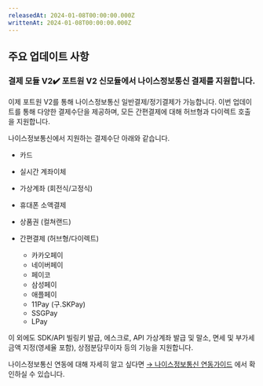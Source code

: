 ```yaml
---
releasedAt: 2024-01-08T00:00:00.000Z
writtenAt: 2024-01-08T00:00:00.000Z
---
```


## 주요 업데이트 사항

### **결제 모듈 V2**✔️ 포트원 V2 신모듈에서 나이스정보통신 결제를 지원합니다.

이제 포트원 V2를 통해 나이스정보통신 일반결제/정기결제가 가능합니다. 이번 업데이트를 통해 다양한 결제수단을 제공하며, 모든 간편결제에 대해 허브형과 다이렉트 호출을 지원합니다.

나이스정보통신에서 지원하는 결제수단 아래와 같습니다.

- 카드

- 실시간 계좌이체

- 가상계좌 (회전식/고정식)

- 휴대폰 소액결제

- 상품권 (컬쳐랜드)

- 간편결제 (허브형/다이렉트)
  - 카카오페이
  - 네이버페이
  - 페이코
  - 삼성페이
  - 애플페이
  - 11Pay (구.SKPay)
  - SSGPay
  - LPay

이 외에도 SDK/API 빌링키 발급, 에스크로, API 가상계좌 발급 및 말소, 면세 및 부가세 금액 지정(영세율 포함), 상점분담무이자 등의 기능을 지원합니다.

나이스정보통신 연동에 대해 자세히 알고 싶다면 [→ 나이스정보통신 연동가이드](https://developers.portone.io/docs/ko/v2-payment/pg/nice-v2?v=v2) 에서 확인하실 수 있습니다.
